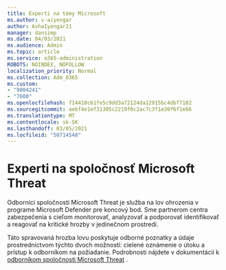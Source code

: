 ```yaml
---
title: Experti na témy Microsoft
ms.author: v-aiyengar
author: AshaIyengar21
manager: dansimp
ms.date: 04/03/2021
ms.audience: Admin
ms.topic: article
ms.service: o365-administration
ROBOTS: NOINDEX, NOFOLLOW
localization_priority: Normal
ms.collection: Adm_O365
ms.custom:
- "9004241"
- "7600"
ms.openlocfilehash: f14410c61fe5c9dd3a72124da12915bc4dbf7182
ms.sourcegitcommit: aebf4e1ef31305c2219f0c2ac7c3f1e30f6f1e66
ms.translationtype: MT
ms.contentlocale: sk-SK
ms.lasthandoff: 03/05/2021
ms.locfileid: "50714548"
---
```

# <a name="microsoft-threat-experts"></a>Experti na spoločnosť Microsoft Threat

Odborníci spoločnosti Microsoft Threat je služba na lov ohrozenia v programe Microsoft Defender pre koncový bod.  Sme partnerom centra zabezpečenia s cieľom monitorovať, analyzovať a podporovať identifikovať a reagovať na kritické hrozby v jedinečnom prostredí.

Táto spravovaná hrozba lovu poskytuje odborné poznatky a údaje prostredníctvom týchto dvoch možností: cielené oznámenie o útoku a prístup k odborníkom na požiadanie. Podrobnosti nájdete v dokumentácii k [odborníkom spoločnosti Microsoft Threat](https://docs.microsoft.com/windows/security/threat-protection/microsoft-defender-atp/microsoft-threat-experts) .

